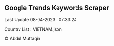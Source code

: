 

## Google Trends Keywords Scraper 
 
Last Update 08-04-2023 , 07:33:24

Country List :
VIETNAM.json



© Abdul Muttaqin 

